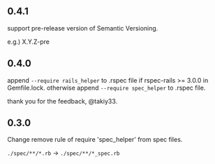 ## 0.4.1

support pre-release version of Semantic Versioning.

e.g.) X.Y.Z-pre

## 0.4.0

append `--require rails_helper` to .rspec file if rspec-rails >= 3.0.0 in Gemfile.lock.
otherwise append `--require spec_helper` to .rspec file.

thank you for the feedback, @takiy33.

## 0.3.0

Change remove rule of require 'spec_helper' from spec files.

`./spec/**/*.rb` -> `./spec/**/*_spec.rb`
